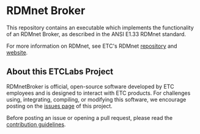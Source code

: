 # RDMnet Broker

This repository contains an executable which implements the functionality of an
RDMnet Broker, as described in the ANSI E1.33 RDMnet standard.

For more information on RDMnet, see ETC's RDMnet
[repository](https://github.com/ETCLabs/RDMnet) and
[website](https://etclabs.github.io/RDMnet).

## About this ETCLabs Project

RDMnetBroker is official, open-source software developed by ETC employees and
is designed to interact with ETC products. For challenges using, integrating,
compiling, or modifying this software, we encourage posting on the
[issues page](https://github.com/ETCLabs/RDMnetBroker/issues) of this project.

Before posting an issue or opening a pull request, please read the
[contribution guidelines](./CONTRIBUTING.md).
